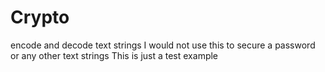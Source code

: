 # Crypto
encode and decode text strings
I would not use this to secure a password or any other text strings
This is just a test example
